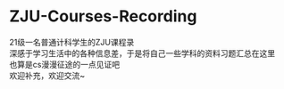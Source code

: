 # ZJU-Courses-Recording
21级一名普通计科学生的ZJU课程录  
深感于学习生活中的各种信息差，于是将自己一些学科的资料习题汇总在这里  
也算是cs漫漫征途的一点见证吧  
欢迎补充，欢迎交流~
